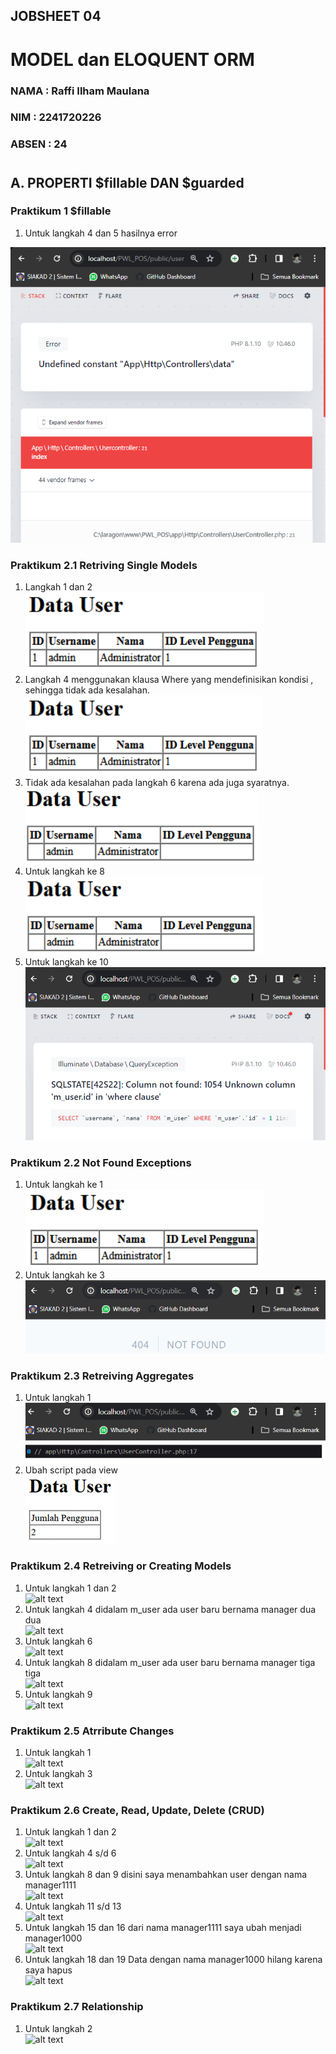 ## JOBSHEET 04
# MODEL dan ELOQUENT ORM

### NAMA : Raffi Ilham Maulana
### NIM : 2241720226
### ABSEN : 24

#

## A. PROPERTI $fillable DAN $guarded

### Praktikum 1 $fillable

1. Untuk langkah 4 dan 5 hasilnya error

![alt text](image.png)

### Praktikum 2.1 Retriving Single Models

1. Langkah 1 dan 2 <br>
   ![alt text](image1.png)
2. Langkah 4  menggunakan klausa Where yang mendefinisikan kondisi , sehingga tidak ada kesalahan. <br>
   ![alt text](image2.png)
3. Tidak ada kesalahan pada langkah  6 karena ada juga syaratnya. <br>
   ![alt text](image3.png)
4. Untuk langkah ke 8 <br>
   ![alt text](image4.png)
5. Untuk langkah ke 10
   ![alt text](image5.png)

### Praktikum 2.2 Not Found Exceptions

1. Untuk langkah ke 1 <br>
   ![alt text](image6.png)
2. Untuk langkah ke 3
   ![alt text](image7.png)

### Praktikum 2.3 Retreiving Aggregates

1. Untuk langkah 1 <br>
   ![alt text](image8.png)
2. Ubah script pada view <br>
   ![alt text](image9.png)

### Praktikum 2.4 Retreiving or Creating Models

1. Untuk langkah 1 dan 2 <br>
   ![alt text](image10.png)
2. Untuk langkah 4 didalam m_user ada user baru bernama manager dua dua <br>
   ![alt text](image11.png)
3. Untuk langkah 6 <br>
   ![alt text](image12.png)
4. Untuk langkah 8 didalam m_user ada user baru bernama manager tiga tiga <br>
   ![alt text](image13.png)
5. Untuk langkah 9 <br>
   ![alt text](image14.png)

### Praktikum 2.5 Atrribute Changes

1. Untuk langkah 1 <br>
   ![alt text](image17.png)
2. Untuk langkah 3 <br>
   ![alt text](image-13.png)

### Praktikum 2.6 Create, Read, Update, Delete (CRUD)

1. Untuk langkah 1 dan 2 <br>
   ![alt text](image18.png)
2. Untuk langkah 4 s/d 6 <br>
   ![alt text](image19.png)
3. Untuk langkah 8 dan 9 disini saya menambahkan user dengan nama manager1111 <br>
   ![alt text](image20.png)
4. Untuk langkah 11 s/d 13 <br>
  ![alt text](image21.png)
5. Untuk langkah 15 dan 16 dari nama manager1111 saya ubah menjadi manager1000 <br>
  ![alt text](image22.png)
6. Untuk langkah 18 dan 19 Data dengan nama manager1000 hilang karena saya hapus <br>
  ![alt text](image23.png)

### Praktikum 2.7 Relationship

1. Untuk langkah 2 <br>
![alt text](image-24.png)

